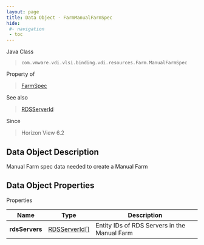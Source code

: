 ```yaml
---
layout: page
title: Data Object - FarmManualFarmSpec
hide:
 #- navigation
 - toc
---
```






Java Class  
> `com.vmware.vdi.vlsi.binding.vdi.resources.Farm.ManualFarmSpec`

Property of  
> [FarmSpec](vdi.resources.Farm.FarmSpec.md#field_detail)

See also  
> [RDSServerId](vdi.entity.RDSServerId.md)

Since  
> Horizon View 6.2


## Data Object Description 

Manual Farm spec data needed to create a Manual Farm 

## Data Object Properties

Properties

Name |  Type |  Description   
---|---|---  
**rdsServers**| [RDSServerId[]](vdi.entity.RDSServerId.md)|  Entity IDs of RDS Servers in the Manual Farm   
  
  

  
